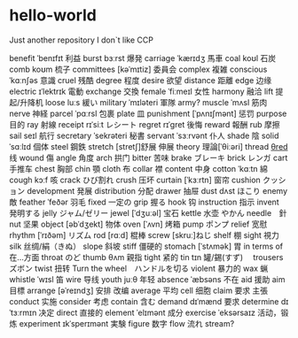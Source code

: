 # hello-world
Just another repository
I don`t like CCP

benefit ˈbenɪfɪt 利益
burst bɜːrst 爆発
carriage ˈkærɪdʒ 馬車
coal koʊl 石炭
comb koʊm 梳子
committees [kəˈmɪtiz] 委員会
complex 複雑
conscious ˈkɑːnʃəs 意識
cruel 残酷
degree 程度
desire 欲望
distance 距離
edge 边缘
electric ɪˈlektrɪk 電動
exchange 交換
female ˈfiːmeɪl 女性
harmony 融洽
lift 提起/升降机
loose luːs 緩い
military ˈmɪləteri 軍隊 army?
muscle ˈmʌsl 筋肉
nerve 神経
parcel ˈpɑːrsl 包裹
plate 皿
punishment [ˈpʌnɪʃmənt] 惩罚
purpose 目的
ray 射線
receipt rɪˈsiːt レシート
regret rɪˈɡret 後悔
reward 報酬
rub 摩擦
sail seɪl 航行
secretary ˈsekrəteri 秘書
servant ˈsɜːrvənt 仆人
shade 陰
solid ˈsɑːlɪd 個体
steel 鋼鉄
stretch [stretʃ]舒展 伸展
theory 理論[ˈθiːəri]
thread [θred](棉、毛、丝等的) 线
wound 傷
angle 角度
arch 拱门
bitter 苦味
brake ブレーキ
brick レンガ
cart 手推车
chest 胸部
chin 顎
cloth 布
collar 襟
content 中身
cotton ˈkɑːtn 綿
cough kɔːf 咳
crack ひび割れ
crush 压坏
curtain [ˈkɜːrtn] 窗帘
cushion クッション
development 発展
distribution 分配
drawer 抽屉
dust dʌst ほこり
enemy 敵
feather ˈfeðər 羽毛
fixed 一定の
grip 握る
hook 钩
instruction 指示
invent 発明する
jelly ジャム/ゼリー
jewel [ˈdʒuːəl] 宝石
kettle 水壶 やかん
needle　針
nut 坚果
object [əbˈdʒekt] 物体
oven [ˈʌvn] 烤箱
pump ポンプ
relief 宽慰
rhythm [ˈrɪðəm] リズム
rod [rɑːd] 棍棒
screw [skruː]ねじ
shelf 棚
sight 視力
silk 丝绸/絹（きぬ）
slope 斜坡
stiff 僵硬的
stomach [ˈstʌmək] 胃
in terms of 在…方面
throat のど
thumb θʌm 親指
tight  紧的
tin tɪn 罐/錫(すず)　
trousers ズボン
twist 扭转 
Turn the wheel　ハンドルを切る
violent 暴力的
wax 蝋
whistle ˈwɪsl 笛
wire 导线
youth juːθ 年轻
absence ˈæbsəns 不在
aid 援助
aim 目標
arrange [əˈreɪndʒ] 安排 改编
average 平均
cell 细胞
claim 要求 主張 
conduct 实施
consider 考虑
contain 含む
demand dɪˈmænd 要求
determine dɪˈtɜːrmɪn 决定
direct 直接的
element ˈelɪmənt 成分
exercise ˈeksərsaɪz 活动，锻炼
experiment ɪkˈsperɪmənt 実験
figure  数字
flow 流れ stream?



